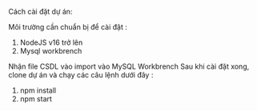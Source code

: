 Cách cài đặt dự án: 

Môi trường cần chuẩn bị để cài đặt :

1. NodeJS v16 trở lên
2. Mysql workbrench

Nhận file CSDL vào import vào MySQL Workbrench
Sau khi cài đặt xong, clone dự  án và chạy các câu lệnh dưới đây : 

1. npm install
2. npm start
